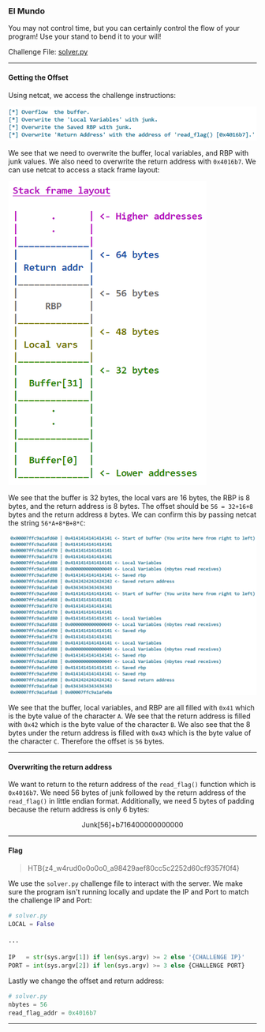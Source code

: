 ### El Mundo
You may not control time, but you can certainly control the flow of your program! Use your stand to bend it to your will!

Challenge File: [solver.py](solver.py)

---

#### Getting the Offset
Using netcat, we access the challenge instructions:

![Instructions](instructions.png)

We see that we need to overwrite the buffer, local variables, and RBP with junk values. We also need to overwrite the return address with `0x4016b7`. We can use netcat to access a stack frame layout:

![Stack Frame Layout](stack_layout.png)

We see that the buffer is 32 bytes, the local vars are 16 bytes, the RBP is 8 bytes, and the return address is 8 bytes. The offset should be `56 = 32+16+8` bytes and the return address `8` bytes. We can confirm this by passing netcat the string `56*A+8*B+8*C`:

![Offset](offset.png)

We see that the buffer, local variables, and RBP are all filled with `0x41` which is the byte value of the character `A`. We see that the return address is filled with `0x42` which is the byte value of the character `B`. We also see that the 8 bytes under the return address is filled with `0x43` which is the byte value of the character `C`. Therefore the offset is `56` bytes.

---

#### Overwriting the return address
We want to return to the return address of the `read_flag()` function which is `0x4016b7`. We need 56 bytes of junk followed by the return address of the `read_flag()` in little endian format. Additionally, we need 5 bytes of padding because the return address is only 6 bytes:

<center>Junk[56]+b716400000000000</center>

---

#### Flag
> HTB{z4_w4rud0o0o0o0_a98429aef80cc5c2252d60cf9357f0f4}

We use the `solver.py` challenge file to interact with the server. We make sure the program isn't running locally and update the IP and Port to match the challenge IP and Port:

```python
# solver.py
LOCAL = False

...

IP   = str(sys.argv[1]) if len(sys.argv) >= 2 else '{CHALLENGE IP}'
PORT = int(sys.argv[2]) if len(sys.argv) >= 3 else {CHALLENGE PORT}
```

Lastly we change the offset and return address:

```python
# solver.py
nbytes = 56
read_flag_addr = 0x4016b7
```

---